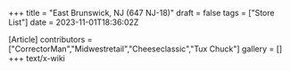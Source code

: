 +++
title = "East Brunswick, NJ (647 NJ-18)"
draft = false
tags = ["Store List"]
date = 2023-11-01T18:36:02Z

[Article]
contributors = ["CorrectorMan","Midwestretail","Cheeseclassic","Tux Chuck"]
gallery = []
+++
text/x-wiki